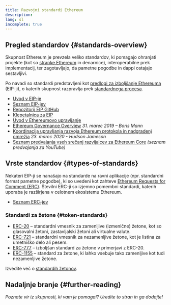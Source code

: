 ```yaml
---
title: Razvojni standardi Ethereum
description:
lang: sl
incomplete: true
---
```


## Pregled standardov {#standards-overview}

Skupnost Ethereum je prevzela veliko standardov, ki pomagajo ohranjati projekte (kot so [stranke Ethereum](/developers/docs/nodes-and-clients/) in denarnice), interoperabilne prek implementacij, ter zagotavljajo, da pametne pogodbe in dappi ostajajo sestavljivi.

Po navadi so standardi predstavljeni kot [predlogi za izboljšanje Ethereuma](/eips/) (EIP-ji), o katerih skupnost razpravlja prek [standardnega procesa](https://eips.ethereum.org/EIPS/eip-1).

- [Uvod v EIP-je](/eips/)
- [Seznam EIP-jev](https://eips.ethereum.org/)
- [Repozitorij EIP GitHub](https://github.com/ethereum/EIPs)
- [Klepetalnica za EIP](https://ethereum-magicians.org/c/eips)
- [Uvod v Ethereumovo upravljanje](/governance/)
- [Ethereum Governance Overview](https://web.archive.org/web/20201107234050/https://blog.bmannconsulting.com/ethereum-governance/) _31. marec 2019 – Boris Mann_
- [Koordinacija upravljanja razvoja Ethereum protokola in nadgradenj omrežja](https://hudsonjameson.com/posts/2020-03-23-ethereum-protocol-development-governance-and-network-upgrade-coordination/) _23. marec 2020 - Hudson Jameson_
- [Seznam predvajanja vseh srečanj razvijalcev za Ethereum Core](https://www.youtube.com/@EthereumProtocol) _(seznam predvajanja za YouTube)_

## Vrste standardov {#types-of-standards}

Nekateri EIP-ji se nanašajo na standarde na ravni aplikacije (npr. standardni format pametne pogodbe), ki so uvedeni kot zahteve [Ethereum Requests for Comment (ERC)](https://eips.ethereum.org/erc). Številni ERC-ji so izjemno pomembni standardi, katerih uporaba je razširjena v celotnem ekosistemu Ethereum.

- [Seznam ERC-jev](https://eips.ethereum.org/erc)

### Standardi za žetone {#token-standards}

- [ERC-20](/developers/docs/standards/tokens/erc-20/) – standardni vmesnik za zamenljive (izmenične) žetone, kot so glasovalni žetoni, zastavljalski žetoni ali virtualne valute.
- [ERC-721](/developers/docs/standards/tokens/erc-721/) – standardni vmesnik za nezamenljive žetone, kot je listina za umetniško delo ali pesem.
- [ERC-777](/developers/docs/standards/tokens/erc-777/) – izboljšan standard za žetone v primerjavi z ERC-20.
- [ERC-1155](/developers/docs/standards/tokens/erc-1155/) – standard za žetone, ki lahko vsebuje tako zamenljive kot tudi nezamenljive žetone.

Izvedite več o [standardih žetonov](/developers/docs/standards/tokens/).

## Nadaljnje branje {#further-reading}

_Poznate vir iz skupnosti, ki vam je pomagal? Uredite to stran in ga dodajte!_

